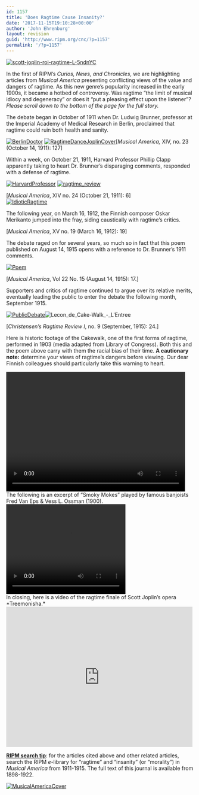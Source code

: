 ```yaml
---
id: 1157
title: 'Does Ragtime Cause Insanity?'
date: '2017-11-15T19:10:28+00:00'
author: 'John Ehrenburg'
layout: revision
guid: 'http://www.ripm.org/cnc/?p=1157'
permalink: '/?p=1157'
---
```


[![scott-joplin-roi-ragtime-L-5ndnYC](http://www.ripm.org/cnc/wp-content/uploads/2015/09/scott-joplin-roi-ragtime-L-5ndnYC-193x300.jpeg)](http://www.ripm.org/cnc/wp-content/uploads/2015/09/scott-joplin-roi-ragtime-L-5ndnYC.jpeg)

In the first of RIPM’s *Curios, News, and Chronicles*, we are highlighting articles from *Musical America* presenting conflicting views of the value and dangers of ragtime. As this new genre’s popularity increased in the early 1900s, it became a hotbed of controversy. Was ragtime “the limit of musical idiocy and degeneracy” or does it “put a pleasing effect upon the listener”? *Please scroll down to the bottom of the page for the full story.*

The debate began in October of 1911 when Dr. Ludwig Brunner, professor at the Imperial Academy of Medical Research in Berlin, proclaimed that ragtime could ruin both health and sanity.

[![BerlinDoctor](http://www.ripm.org/cnc/wp-content/uploads/2015/09/BerlinDoctor-224x300.jpg)](http://www.ripm.org/cnc/wp-content/uploads/2015/09/BerlinDoctor.jpg) [![RagtimeDanceJoplinCover](http://www.ripm.org/cnc/wp-content/uploads/2015/09/RagtimeDanceJoplinCover-228x300.jpg)](http://www.ripm.org/cnc/wp-content/uploads/2015/09/RagtimeDanceJoplinCover.jpg)\[*Musical America,* XIV, no. 23 (October 14, 1911): 127\]

Within a week, on October 21, 1911, Harvard Professor Phillip Clapp apparently taking to heart Dr. Brunner’s disparaging comments, responded with a defense of ragtime.

[![HarvardProfessor](http://www.ripm.org/cnc/wp-content/uploads/2015/09/HarvardProfessor1-287x300.jpg)](http://www.ripm.org/cnc/wp-content/uploads/2015/09/HarvardProfessor1.jpg) [![ragtime_review](http://www.ripm.org/cnc/wp-content/uploads/2015/09/ragtime_review-233x300.jpg)](http://www.ripm.org/cnc/wp-content/uploads/2015/09/ragtime_review.jpg)

\[*Musical America*, XIV no. 24 (October 21, 1911): 6\]  
[![IdioticRagtime](http://www.ripm.org/cnc/wp-content/uploads/2015/09/IdioticRagtime2-242x300.jpg)](http://www.ripm.org/cnc/wp-content/uploads/2015/09/IdioticRagtime2.jpg)

The following year, on March 16, 1912, the Finnish composer Oskar Merikanto jumped into the fray, siding caustically with ragtime’s critics.

\[*Musical America*, XV no. 19 (March 16, 1912): 19\]

The debate raged on for several years, so much so in fact that this poem published on August 14, 1915 opens with a reference to Dr. Brunner’s 1911 comments.

[![Poem](http://www.ripm.org/cnc/wp-content/uploads/2015/09/Poem-300x236.jpg)](http://www.ripm.org/cnc/wp-content/uploads/2015/09/Poem.jpg)

\[*Musical America*, Vol 22 No. 15 (August 14, 1915): 17.\]

Supporters and critics of ragtime continued to argue over its relative merits, eventually leading the public to enter the debate the following month, September 1915.

[![PublicDebate](http://www.ripm.org/cnc/wp-content/uploads/2015/09/PublicDebate-213x300.jpg)](http://www.ripm.org/cnc/wp-content/uploads/2015/09/PublicDebate.jpg)![Lecon_de_Cake-Walk_-_L'Entree](http://www.ripm.org/cnc/wp-content/uploads/2015/09/Lecon_de_Cake-Walk_-_LEntree-179x300.jpeg)

\[*Christensen’s Ragtime Review I*, no. 9 (September, 1915): 24.\]

Here is historic footage of the Cakewalk, one of the first forms of ragtime, performed in 1903 (media adapted from Library of Congress). Both this and the poem above carry with them the racial bias of their time. **A cautionary note:** determine your views of ragtime’s dangers before viewing. Our dear Finnish colleagues should particularly take this warning to heart.

<div class="wp-video" style="width: 480px;"><video class="wp-video-shortcode" controls="controls" height="320" id="video-1157-184" preload="metadata" width="480"><source src="http://www.ripm.org/cnc/wp-content/uploads/2015/09/CakewalkExcerpt.mp4?_=184" type="video/mp4"></source><http://www.ripm.org/cnc/wp-content/uploads/2015/09/CakewalkExcerpt.mp4></video></div>The following is an excerpt of “Smoky Mokes” played by famous banjoists Fred Van Eps &amp; Vess L. Ossman (1900).

<div class="wp-video" style="width: 320px;"><video class="wp-video-shortcode" controls="controls" height="240" id="video-1157-185" preload="metadata" width="320"><source src="http://www.ripm.org/cnc/wp-content/uploads/2015/09/King-of-the-Banjo-Smoky-Mokes-Excerpt.mp4?_=185" type="video/mp4"></source><http://www.ripm.org/cnc/wp-content/uploads/2015/09/King-of-the-Banjo-Smoky-Mokes-Excerpt.mp4></video></div>In closing, here is a video of the ragtime finale of Scott Joplin’s opera *Treemonisha.*

<iframe allow="accelerometer; autoplay; clipboard-write; encrypted-media; gyroscope; picture-in-picture" allowfullscreen="" frameborder="0" height="375" loading="lazy" src="https://www.youtube.com/embed/ukgWU6JCZkg?feature=oembed" title="Treemonisha" width="500"></iframe>

**<u>RIPM search tip</u>**: for the articles cited above and other related articles, search the RIPM *e*-library for “ragtime” and “insanity” (or “morality”) in *Musical America* from 1911-1915. The full text of this journal is available from 1898-1922.

[![MusicalAmericaCover](http://www.ripm.org/cnc/wp-content/uploads/2015/09/MusicalAmericaCover1-205x300.jpg)](http://www.ripm.org/cnc/wp-content/uploads/2015/09/MusicalAmericaCover1.jpg)